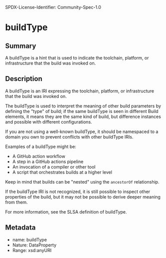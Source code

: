 SPDX-License-Identifier: Community-Spec-1.0

# buildType

## Summary

A buildType is a hint that is used to indicate the toolchain, platform, or
infrastructure that the build was invoked on.

## Description

A buildType is an IRI expressing the toolchain, platform, or infrastructure that
the build was invoked on.

The buildType is used to interpret the meaning of other build parameters by
defining the "type" of build; if the same buildType is seen in different Build
elements, it means they are the same kind of build, but difference instances
and possible with different configurations.

If you are not using a well-known buildType, it should be namespaced to a
domain you own to prevent conflicts with other buildType IRIs.

Examples of a buildType might be:

- A GitHub action workflow
- A step in a GitHub actions pipeline
- An invocation of a compiler or other tool
- A script that orchestrates builds at a higher level

Keep in mind that builds can be "nested" using the `ancestorOf` relationship.

If the buildType IRI is not recognized, it is still possible to inspect other
properties of the build, but it may not be possible to derive deeper meaning
from them.

For more information, see the SLSA definition of buildType.

## Metadata

- name: buildType
- Nature: DataProperty
- Range: xsd:anyURI
